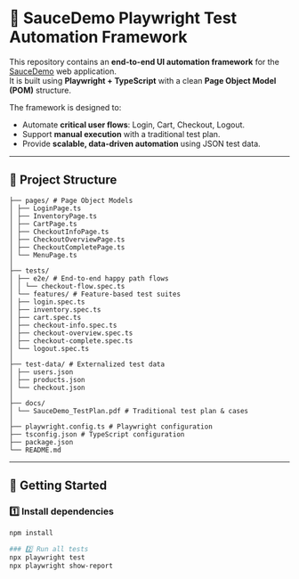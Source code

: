 # 🧪 SauceDemo Playwright Test Automation Framework  

This repository contains an **end-to-end UI automation framework** for the [SauceDemo](https://www.saucedemo.com/) web application.  
It is built using **Playwright + TypeScript** with a clean **Page Object Model (POM)** structure.  

The framework is designed to:  
- Automate **critical user flows**: Login, Cart, Checkout, Logout.  
- Support **manual execution** with a traditional test plan.  
- Provide **scalable, data-driven automation** using JSON test data.  

---

## 📂 Project Structure 
```
├── pages/ # Page Object Models
│ ├── LoginPage.ts
│ ├── InventoryPage.ts
│ ├── CartPage.ts
│ ├── CheckoutInfoPage.ts
│ ├── CheckoutOverviewPage.ts
│ ├── CheckoutCompletePage.ts
│ └── MenuPage.ts
│
├── tests/
│ ├── e2e/ # End-to-end happy path flows
│ │ └── checkout-flow.spec.ts
│ └── features/ # Feature-based test suites
│ ├── login.spec.ts
│ ├── inventory.spec.ts
│ ├── cart.spec.ts
│ ├── checkout-info.spec.ts
│ ├── checkout-overview.spec.ts
│ ├── checkout-complete.spec.ts
│ └── logout.spec.ts
│
├── test-data/ # Externalized test data
│ ├── users.json
│ ├── products.json
│ └── checkout.json
│
├── docs/
│ └── SauceDemo_TestPlan.pdf # Traditional test plan & cases
│
├── playwright.config.ts # Playwright configuration
├── tsconfig.json # TypeScript configuration
├── package.json
└── README.md
```
---

## 🚀 Getting Started  

### 1️⃣ Install dependencies  

```bash
npm install

### 2️⃣ Run all tests
npx playwright test
npx playwright show-report



